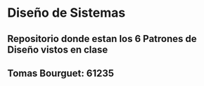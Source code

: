 # Diseño de Sistemas 
## Repositorio donde estan los 6 Patrones de Diseño vistos en clase
## Tomas Bourguet: 61235